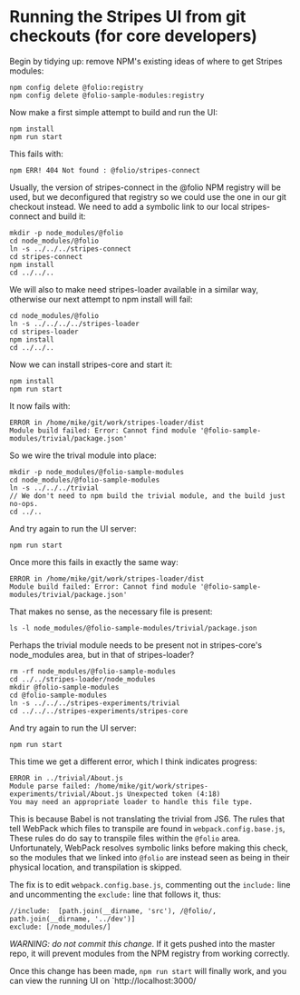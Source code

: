 # Running the Stripes UI from git checkouts (for core developers)

Begin by tidying up: remove NPM's existing ideas of where to get
Stripes modules:

	npm config delete @folio:registry
	npm config delete @folio-sample-modules:registry

Now make a first simple attempt to build and run the UI:

	npm install
	npm run start

This fails with:

	npm ERR! 404 Not found : @folio/stripes-connect

Usually, the version of stripes-connect in the @folio NPM registry
will be used, but we deconfigured that registry so we could use the
one in our git checkout instead. We need to add a symbolic link to
our local stripes-connect and build it:

	mkdir -p node_modules/@folio
	cd node_modules/@folio
	ln -s ../../../stripes-connect
	cd stripes-connect
	npm install
	cd ../../..
	
We will also to make need stripes-loader available in a similar way,
otherwise our next attempt to npm install will fail:

	cd node_modules/@folio
	ln -s ../../../../stripes-loader
	cd stripes-loader
	npm install
	cd ../../..

Now we can install stripes-core and start it:

	npm install
	npm run start

It now fails with:

	ERROR in /home/mike/git/work/stripes-loader/dist
	Module build failed: Error: Cannot find module '@folio-sample-modules/trivial/package.json'

So we wire the trival module into place:

	mkdir -p node_modules/@folio-sample-modules
	cd node_modules/@folio-sample-modules
	ln -s ../../../trivial
	// We don't need to npm build the trivial module, and the build just no-ops.
	cd ../..

And try again to run the UI server:

	npm run start

Once more this fails in exactly the same way:

	ERROR in /home/mike/git/work/stripes-loader/dist
	Module build failed: Error: Cannot find module '@folio-sample-modules/trivial/package.json'

That makes no sense, as the necessary file is present:

	ls -l node_modules/@folio-sample-modules/trivial/package.json

Perhaps the trivial module needs to be present not in stripes-core's
node_modules area, but in that of stripes-loader?

	rm -rf node_modules/@folio-sample-modules
	cd ../../stripes-loader/node_modules
	mkdir @folio-sample-modules
	cd @folio-sample-modules
	ln -s ../../../stripes-experiments/trivial
	cd ../../../stripes-experiments/stripes-core

And try again to run the UI server:

	npm run start

This time we get a different error, which I think indicates progress:

	ERROR in ../trivial/About.js
	Module parse failed: /home/mike/git/work/stripes-experiments/trivial/About.js Unexpected token (4:18)
	You may need an appropriate loader to handle this file type.

This is because Babel is not translating the trivial from JS6. The
rules that tell WebPack which files to transpile are found in
`webpack.config.base.js`, These rules do do say to transpile files
within the `@folio` area. Unfortunately, WebPack resolves symbolic
links before making this check, so the modules that we linked into
`@folio` are instead seen as being in their physical location, and
transpilation is skipped.

The fix is to edit `webpack.config.base.js`, commenting out the
`include:` line and uncommenting the `exclude:` line that follows it,
thus:

	//include:  [path.join(__dirname, 'src'), /@folio/, path.join(__dirname, '../dev')]
	exclude: [/node_modules/]

*WARNING: do not commit this change*. If it gets pushed into the
 master repo, it will prevent modules from the NPM registry from
 working correctly.

Once this change has been made, `npm run start` will finally work, and
you can view the running UI on `http://localhost:3000/

